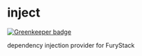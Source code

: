 # inject

[![Greenkeeper badge](https://badges.greenkeeper.io/furystack/inject.svg)](https://greenkeeper.io/)

dependency injection provider for FuryStack

